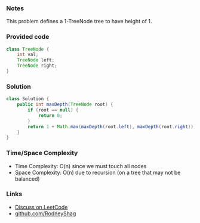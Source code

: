 ### Notes

This problem defines a 1-TreeNode tree to have height of 1.

### Provided code

```java
class TreeNode {
    int val;
    TreeNode left;
    TreeNode right;
}
```

### Solution

```java
class Solution {
    public int maxDepth(TreeNode root) {
        if (root == null) {
            return 0;
        }
        return 1 + Math.max(maxDepth(root.left), maxDepth(root.right));
    }
}
```

### Time/Space Complexity

-  Time Complexity: O(n) since we must touch all nodes
- Space Complexity: O(n) due to recursion (on a tree that may not be balanced)

### Links

- [Discuss on LeetCode](https://leetcode.com/problems/maximum-depth-of-binary-tree/discuss/304504)
- [github.com/RodneyShag](https://github.com/RodneyShag)
